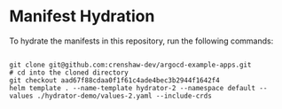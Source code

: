 
# Manifest Hydration

To hydrate the manifests in this repository, run the following commands:

```shell

git clone git@github.com:crenshaw-dev/argocd-example-apps.git
# cd into the cloned directory
git checkout aad67f88cdaa0f1f61c4ade4bec3b2944f1642f4
helm template . --name-template hydrator-2 --namespace default --values ./hydrator-demo/values-2.yaml --include-crds
```